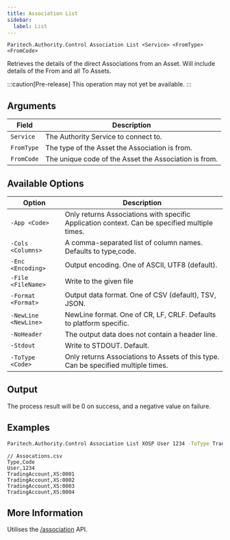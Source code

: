 ```yaml
---
title: Association List
sidebar:
  label: List
---
```


`Paritech.Authority.Control Association List <Service> <FromType> <FromCode>`

Retrieves the details of the direct Associations from an Asset. Will include details of the From and all To Assets.

:::caution[Pre-release]
This operation may not yet be available.
:::

## Arguments

| Field      | Description |
|------------|-------------|
| `Service`  | The Authority Service to connect to. |
| `FromType` | The type of the Asset the Association is from. |
| `FromCode` | The unique code of the Asset the Association is from. |

## Available Options

| Option                  | Description |
|-------------------------|-------------|
| `-App <Code>`           | Only returns Associations with specific Application context. Can be specified multiple times. |
| `-Cols <Columns>`       | A comma-separated list of column names. Defaults to type,code. |
| `-Enc <Encoding>`       | Output encoding. One of ASCII, UTF8 (default). |
| `-File <FileName>`      | Write to the given file |
| `-Format <Format>`      | Output data format. One of CSV (default), TSV, JSON. |
| `-NewLine <NewLine>`    | NewLine format. One of CR, LF, CRLF. Defaults to platform specific. |
| `-NoHeader`             | The output data does not contain a header line. |
| `-Stdout`               | Write to STDOUT. Default. |
| `-ToType <Code>`        | Only returns Associations to Assets of this type. Can be specified multiple times. |

## Output

The process result will be 0 on success, and a negative value on failure.

## Examples

```sh title="List Associations"
Paritech.Authority.Control Association List XOSP User 1234 -ToType TradingAccount > Associations.csv
```

```csv
// Assocations.csv
Type,Code
User,1234
TradingAccount,XS:0001
TradingAccount,XS:0002
TradingAccount,XS:0003
TradingAccount,XS:0004
```

## More Information

Utilises the [/association](../../../rest/association/from/) API.
